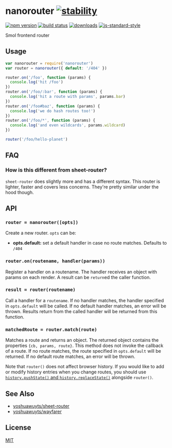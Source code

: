 # nanorouter [![stability][0]][1]
[![npm version][2]][3] [![build status][4]][5]
[![downloads][8]][9] [![js-standard-style][10]][11]

Smol frontend router

## Usage
```js
var nanorouter = require('nanorouter')
var router = nanorouter({ default: '/404' })

router.on('/foo', function (params) {
  console.log('hit /foo')
})
router.on('/foo/:bar', function (params) {
  console.log('hit a route with params', params.bar)
})
router.on('/foo#baz', function (params) {
  console.log('we do hash routes too!')
})
router.on('/foo/*', function (params) {
  console.log('and even wildcards', params.wildcard)
})

router('/foo/hello-planet')
```

## FAQ
### How is this different from sheet-router?
`sheet-router` does slightly more and has a different syntax. This router is
lighter, faster and covers less concerns. They're pretty similar under the hood
though.

## API
### `router = nanorouter([opts])`
Create a new router. `opts` can be:
- __opts.default:__ set a default handler in case no route matches. Defaults to
  `/404`

### `router.on(routename, handler(params))`
Register a handler on a routename. The handler receives an object with params
on each render. A result can be `return`ed the caller function.

### `result = router(routename)`
Call a handler for a `routename`. If no handler matches, the handler specified
in `opts.default` will be called. If no default handler matches, an error
will be thrown. Results return from the called handler will be returned from
this function.

### `matchedRoute = router.match(route)`
Matches a route and returns an object. The returned object contains the properties `{cb, params, route}`. This method does not invoke the callback of a route. If no route matches, the route specified in `opts.default` will be returned. If no default route matches, an error will be thrown.

Note that `router()` does not affect browser history. If you would like to
add or modify history entries when you change routes, you should use
[`history.pushState()` and `history.replaceState()`](https://developer.mozilla.org/en-US/docs/Web/API/History_API#Adding_and_modifying_history_entries)
alongside `router()`.

## See Also
- [yoshuawuyts/sheet-router](https://github.com/yoshuawuyts/sheet-router)
- [yoshuawuyts/wayfarer](https://github.com/yoshuawuyts/wayfarer)

## License
[MIT](https://tldrlegal.com/license/mit-license)

[0]: https://img.shields.io/badge/stability-experimental-orange.svg?style=flat-square
[1]: https://nodejs.org/api/documentation.html#documentation_stability_index
[2]: https://img.shields.io/npm/v/nanorouter.svg?style=flat-square
[3]: https://npmjs.org/package/nanorouter
[4]: https://img.shields.io/travis/yoshuawuyts/nanorouter/master.svg?style=flat-square
[5]: https://travis-ci.org/yoshuawuyts/nanorouter
[6]: https://img.shields.io/codecov/c/github/yoshuawuyts/nanorouter/master.svg?style=flat-square
[7]: https://codecov.io/github/yoshuawuyts/nanorouter
[8]: http://img.shields.io/npm/dm/nanorouter.svg?style=flat-square
[9]: https://npmjs.org/package/nanorouter
[10]: https://img.shields.io/badge/code%20style-standard-brightgreen.svg?style=flat-square
[11]: https://github.com/feross/standard
